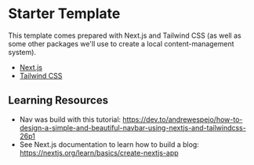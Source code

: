 # Starter Template
This template comes prepared with Next.js and Tailwind CSS (as well as some other packages we'll use to create a local content-management system).

- [Next.js](https://nextjs.org/)
- [Tailwind CSS](https://tailwindcss.com/)

## Learning Resources
- Nav was build with this tutorial: https://dev.to/andrewespejo/how-to-design-a-simple-and-beautiful-navbar-using-nextjs-and-tailwindcss-26p1
- See Next.js documentation to learn how to build a blog: https://nextjs.org/learn/basics/create-nextjs-app